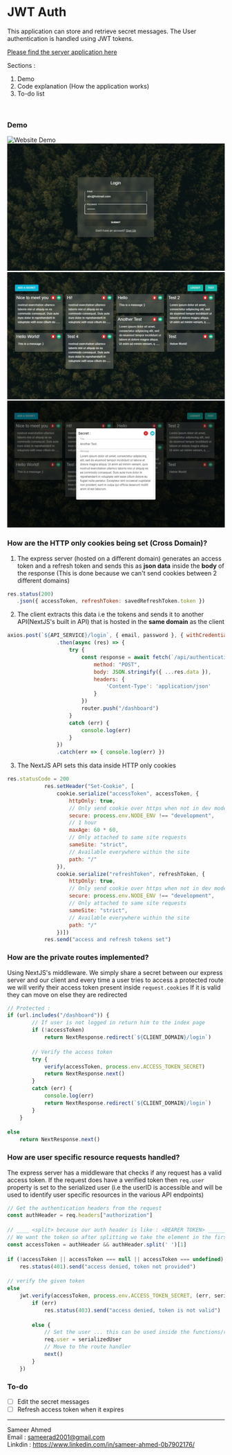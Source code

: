 # JWT Auth

This application can store and retrieve secret messages.
The User authentication is handled using JWT tokens. 

[Please find the server application here](https://github.com/sameerad2001/JWT_Auth_Server)

Sections : 
1. Demo 
2. Code explanation (How the application works)
3. To-do list

<br>

### Demo

<img src = "https://github.com/sameerad2001/JWT_Auth_Client/blob/master/public/jwt.gif" alt = "Website Demo"/>
<img src = "https://github.com/sameerad2001/JWT_Auth_Client/blob/master/public/jwt3.jpg" alt = "Website Demo"/>
<img src = "https://github.com/sameerad2001/JWT_Auth_Client/blob/master/public/jwt1.jpg" alt = "Website Demo"/>
<img src = "https://github.com/sameerad2001/JWT_Auth_Client/blob/master/public/jwt2.jpg" alt = "Website Demo"/>

### How are the HTTP only cookies being set (Cross Domain)?
1. The express server (hosted on a different domain) generates an access token and a refresh token and sends this as **json data** inside the **body** of the response (This is done because we can't send cookies between 2 different domains)
```js
res.status(200)
   .json({ accessToken, refreshToken: savedRefreshToken.token })
```
2. The client extracts this data i.e the tokens and sends it to another API(NextJS's built in API) that is hosted in the **same domain** as the client
```js
axios.post(`${API_SERVICE}/login`, { email, password }, { withCredentials: true })
                .then(async (res) => {
                    try {
                        const response = await fetch(`/api/authentication/set_tokens`, {
                            method: "POST",
                            body: JSON.stringify({ ...res.data }),
                            headers: {
                                'Content-Type': 'application/json'
                            }
                        })
                        router.push("/dashboard")
                    }
                    catch (err) {
                        console.log(err)
                    }
                })
                .catch(err => { console.log(err) })
```
3. The NextJS API sets this data inside HTTP only cookies
```js
res.statusCode = 200
            res.setHeader("Set-Cookie", [
                cookie.serialize("accessToken", accessToken, {
                    httpOnly: true,
                    // Only send cookie over https when not in dev mode
                    secure: process.env.NODE_ENV !== "development",
                    // 1 hour
                    maxAge: 60 * 60,
                    // Only attached to same site requests
                    sameSite: "strict",
                    // Available everywhere within the site
                    path: "/"
                }),
                cookie.serialize("refreshToken", refreshToken, {
                    httpOnly: true,
                    // Only send cookie over https when not in dev mode
                    secure: process.env.NODE_ENV !== "development",
                    // Only attached to same site requests
                    sameSite: "strict",
                    // Available everywhere within the site
                    path: "/"
                })])
            res.send("access and refresh tokens set")
``` 

### How are the private routes implemented?
Using NextJS's middleware. We simply share a secret between our express server and our client and every time a user tries to access a protected route we will verify their access token present inside `request.cookies`
If it is valid they can move on else they are redirected 
```js
// Protected :
if (url.includes("/dashboard")) {
        // If user is not logged in return him to the index page
        if (!accessToken)
            return NextResponse.redirect(`${CLIENT_DOMAIN}/login`)

        // Verify the access token
        try {
            verify(accessToken, process.env.ACCESS_TOKEN_SECRET)
            return NextResponse.next()
        }
        catch (err) {
            console.log(err)
            return NextResponse.redirect(`${CLIENT_DOMAIN}/login`)
        }
    }

else
    return NextResponse.next()
```

### How are user specific resource requests handled?
The express server has a middleware that checks if any request has a valid access token. If the request does have a verified token then `req.user` property is set to the serialized user
(i.e the userID is accessible and will be used to identify user specific resources in the various API endpoints)

```js
// Get the authentication headers from the request
const authHeader = req.headers["authorization"]

// ____ <split> because our auth header is like : <BEARER TOKEN> ___________________________________
// We want the token so after splitting we take the element in the first index
const accessToken = authHeader && authHeader.split(' ')[1]

if (!accessToken || accessToken === null || accessToken === undefined)
    res.status(401).send("access denied, token not provided")

// verify the given token
else
    jwt.verify(accessToken, process.env.ACCESS_TOKEN_SECRET, (err, serializedUser) => {
        if (err)
            res.status(403).send("access denied, token is not valid")

        else {
            // Set the user ... this can be used inside the functions/routes that are protected by this middleware 
            req.user = serializedUser
            // Move to the route handler
            next()
        }
    })
```

### To-do
- [ ] Edit the secret messages
- [ ] Refresh access token when it expires

<hr>

Sameer Ahmed <br/>
Email : <sameerad2001@gmail.com> <br/>
Linkdin : <https://www.linkedin.com/in/sameer-ahmed-0b7902176/>